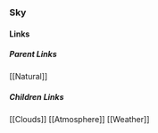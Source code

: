 ### Sky
#### Links
##### Parent Links
[[Natural]]
##### Children Links
[[Clouds]]
[[Atmosphere]]
[[Weather]]
